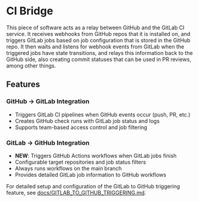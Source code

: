 # CI Bridge

This piece of software acts as a relay between GitHub and the GitLab CI service. It receives webhooks from GitHub repos that it is installed on, and triggers GitLab jobs based on job configuration that is stored in the GitHub repo. It then waits and listens for webhook events from GitLab when the triggered jobs have state transitions, and relays this information back to the GitHub side, also creating commit statuses that can be used in PR reviews, among other things.

## Features

### GitHub → GitLab Integration
- Triggers GitLab CI pipelines when GitHub events occur (push, PR, etc.)
- Creates GitHub check runs with GitLab job status and logs
- Supports team-based access control and job filtering

### GitLab → GitHub Integration  
- **NEW**: Triggers GitHub Actions workflows when GitLab jobs finish
- Configurable target repositories and job status filters
- Always runs workflows on the main branch
- Provides detailed GitLab job information to GitHub workflows

For detailed setup and configuration of the GitLab to GitHub triggering feature, see [docs/GITLAB_TO_GITHUB_TRIGGERING.md](docs/GITLAB_TO_GITHUB_TRIGGERING.md).
